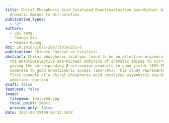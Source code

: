 ```yaml
---
title: Chiral Phosphoric Acid Catalyzed Enantioselective Aza-Michael Addition of
  Aromatic Amines to Nitroolefins
publication_types:
  - "2"
authors:
  - Lei Yang
  - Chungu Xia
  - Hanmin Huang
doi: 10.1016/S1872-2067(10)60261-6
publication: Chinese Journal of Catalysis
abstract: Chiral phosphoric acid was found to be an effective organocatalyst in
  the enantioselective aza-Michael addition of aromatic amines to nitroolefins
  giving the corresponding β-nitroamine products in good yields (65%-95%) with
  moderate to good enantiomeric excess (16%-70%). This study represents the
  first example of a chiral phosphoric acid catalyzed asymmetric aza-Michael
  addition reaction.
draft: false
featured: false
image:
  filename: featured.jpg
  focal_point: Smart
  preview_only: false
date: 2021-08-29T09:00:53.107Z
---
```

